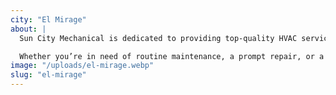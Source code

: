 ```yaml
---
city: "El Mirage"
about: |
  Sun City Mechanical is dedicated to providing top-quality HVAC services to the El Mirage community. Our experienced team understands the unique needs of El Mirage residents and is committed to delivering reliable heating, cooling, and air quality solutions that keep your home comfortable all year round.

  Whether you’re in need of routine maintenance, a prompt repair, or a new system installation, our skilled technicians are here to help. We’re focused on ensuring your El Mirage home stays comfortable and your HVAC system operates smoothly, giving you peace of mind every day.
image: "/uploads/el-mirage.webp"
slug: "el-mirage"
---
```

